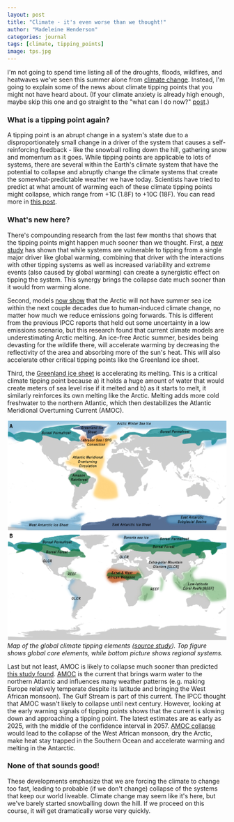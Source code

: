 ```yaml
---
layout: post
title: "Climate - it's even worse than we thought!"
author: "Madeleine Henderson"
categories: journal
tags: [climate, tipping_points]
image: tps.jpg
---
```


I'm not going to spend time listing all of the droughts, floods, wildfires, and heatwaves we've seen this summer alone from [climate change](https://time.com/6297377/heat-waves-climate-change-july-2023/). Instead, I'm going to explain some of the news about climate tipping points that you might not have heard about. (If your climate anxiety is already high enough, maybe skip this one and go straight to the "what can I do now?" [post](https://ml-henderson.github.io/what_to_do).)

### What is a tipping point again? 
A tipping point is an abrupt change in a system's state due to a disproportionately small change in a driver of the system that causes a self-reinforcing feedback - like the snowball rolling down the hill, gathering snow and momentum as it goes. While tipping points are applicable to lots of systems, there are several within the Earth's climate system that have the potential to collapse and abruptly change the climate systems that create the somewhat-predictable weather we have today. Scientists have tried to predict at what amount of warming each of these climate tipping points might collapse, which range from +1C (1.8F) to +10C (18F). You can read more in [this post](https://ml-henderson.github.io/term1_week7). 

### What's new here? 
There's compounding research from the last few months that shows that the tipping points might happen much sooner than we thought. First, a [new study](https://www.nature.com/articles/s41893-023-01157-x?CJEVENT=3f0387d73a1111ee80df02fd0a18b8f8) has shown that while systems are vulnerable to tipping from a single major driver like global warming, combining that driver with the interactions with other tipping systems as well as increased variability and extreme events (also caused by global warming) can create a synergistic effect on tipping the system. This synergy brings the collapse date much sooner than it would from warming alone. 

Second, models [now show](https://www.nature.com/articles/s41467-023-38511-8) that the Arctic will not have summer sea ice within the next couple decades due to human-induced climate change, no matter how much we reduce emissions going forwards. This is different from the previous IPCC reports that held out some uncertainty in a low emissions scenario, but this research found that current climate models are underestimating Arctic melting. An ice-free Arctic summer, besides being devasting for the wildlife there, will accelerate warming by decreasing the reflectivity of the area and absorbing more of the sun's heat. This will also accelerate other critical tipping points like the Greenland ice sheet. 

Third, the [Greenland ice sheet](https://www.livescience.com/greenland-ice-loss-threshold-2055.html) is accelerating its melting. This is a critical climate tipping point because a) it holds a huge amount of water that would create meters of sea level rise if it melted and b) as it starts to melt, it similarly reinforces its own melting like the Arctic. Melting adds more cold freshwater to the northern Atlantic, which then destabilizes the Atlantic Meridional Overturning Current (AMOC). 

![Map of global climate tipping elements and regional systems ](assets\img\tps.jpg)
_Map of the global climate tipping elements ([source study](https://www.science.org/doi/10.1126/science.abn7950#F1)). Top figure shows global core elements, while bottom picture shows regional systems._

Last but not least, AMOC is likely to collapse much sooner than predicted [this study found](https://www.nature.com/articles/s41467-023-39810-w). [AMOC](https://oceanservice.noaa.gov/facts/amoc.html) is the current that brings warm water to the northern Atlantic and influences many weather patterns (e.g. making Europe relatively temperate despite its latitude and bringing the West African monsoon). The Gulf Stream is part of this current. The IPCC thought that AMOC wasn't likely to collapse until next century. However, looking at the early warning signals of tipping points shows that the current is slowing down and approaching a tipping point. The latest estimates are as early as 2025, with the middle of the confidence interval in 2057. [AMOC collapse](https://www.nature.com/articles/d41586-019-03595-0) would lead to the collapse of the West African monsoon, dry the Arctic, make heat stay trapped in the Southern Ocean and accelerate warming and melting in the Antarctic. 

### None of that sounds good!
These developments emphasize that we are forcing the climate to change too fast, leading to probable (if we don't change) collapse of the systems that keep our world liveable. Climate change may seem like it's here, but we've barely started snowballing down the hill. If we proceed on this course, it _will_ get dramatically worse very quickly. 
